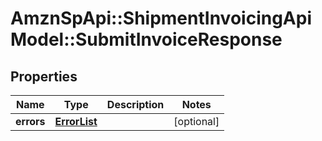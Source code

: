 # AmznSpApi::ShipmentInvoicingApiModel::SubmitInvoiceResponse

## Properties
Name | Type | Description | Notes
------------ | ------------- | ------------- | -------------
**errors** | [**ErrorList**](ErrorList.md) |  | [optional] 

